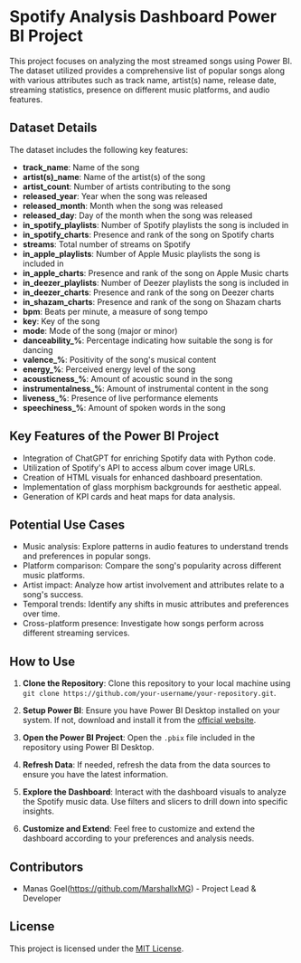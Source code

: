 # Spotify Analysis Dashboard Power BI Project

This project focuses on analyzing the most streamed songs using Power BI. The dataset utilized provides a comprehensive list of popular songs along with various attributes such as track name, artist(s) name, release date, streaming statistics, presence on different music platforms, and audio features.

## Dataset Details

The dataset includes the following key features:

- **track_name**: Name of the song
- **artist(s)_name**: Name of the artist(s) of the song
- **artist_count**: Number of artists contributing to the song
- **released_year**: Year when the song was released
- **released_month**: Month when the song was released
- **released_day**: Day of the month when the song was released
- **in_spotify_playlists**: Number of Spotify playlists the song is included in
- **in_spotify_charts**: Presence and rank of the song on Spotify charts
- **streams**: Total number of streams on Spotify
- **in_apple_playlists**: Number of Apple Music playlists the song is included in
- **in_apple_charts**: Presence and rank of the song on Apple Music charts
- **in_deezer_playlists**: Number of Deezer playlists the song is included in
- **in_deezer_charts**: Presence and rank of the song on Deezer charts
- **in_shazam_charts**: Presence and rank of the song on Shazam charts
- **bpm**: Beats per minute, a measure of song tempo
- **key**: Key of the song
- **mode**: Mode of the song (major or minor)
- **danceability_%**: Percentage indicating how suitable the song is for dancing
- **valence_%**: Positivity of the song's musical content
- **energy_%**: Perceived energy level of the song
- **acousticness_%**: Amount of acoustic sound in the song
- **instrumentalness_%**: Amount of instrumental content in the song
- **liveness_%**: Presence of live performance elements
- **speechiness_%**: Amount of spoken words in the song

## Key Features of the Power BI Project

- Integration of ChatGPT for enriching Spotify data with Python code.
- Utilization of Spotify's API to access album cover image URLs.
- Creation of HTML visuals for enhanced dashboard presentation.
- Implementation of glass morphism backgrounds for aesthetic appeal.
- Generation of KPI cards and heat maps for data analysis.

## Potential Use Cases

- Music analysis: Explore patterns in audio features to understand trends and preferences in popular songs.
- Platform comparison: Compare the song's popularity across different music platforms.
- Artist impact: Analyze how artist involvement and attributes relate to a song's success.
- Temporal trends: Identify any shifts in music attributes and preferences over time.
- Cross-platform presence: Investigate how songs perform across different streaming services.

## How to Use

1. **Clone the Repository**: Clone this repository to your local machine using `git clone https://github.com/your-username/your-repository.git`.

2. **Setup Power BI**: Ensure you have Power BI Desktop installed on your system. If not, download and install it from the [official website](https://powerbi.microsoft.com/en-us/desktop/).

3. **Open the Power BI Project**: Open the `.pbix` file included in the repository using Power BI Desktop.

4. **Refresh Data**: If needed, refresh the data from the data sources to ensure you have the latest information.

5. **Explore the Dashboard**: Interact with the dashboard visuals to analyze the Spotify music data. Use filters and slicers to drill down into specific insights.

6. **Customize and Extend**: Feel free to customize and extend the dashboard according to your preferences and analysis needs.

## Contributors

- Manas Goel(https://github.com/MarshallxMG) - Project Lead & Developer

## License

This project is licensed under the [MIT License](LICENSE).

